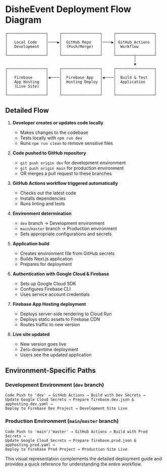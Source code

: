 # DisheEvent Deployment Flow Diagram

```
┌─────────────────┐     ┌─────────────────┐     ┌─────────────────┐
│                 │     │                 │     │                 │
│   Local Code    │────▶│  GitHub Repo    │────▶│ GitHub Actions  │
│   Development   │     │  (Push/Merge)   │     │  Workflow       │
│                 │     │                 │     │                 │
└─────────────────┘     └─────────────────┘     └────────┬────────┘
                                                         │
                                                         ▼
┌─────────────────┐     ┌─────────────────┐     ┌─────────────────┐
│                 │     │                 │     │                 │
│   Firebase      │◀────│  Firebase App   │◀────│  Build & Test   │
│   App Hosting   │     │  Hosting Deploy │     │  Application    │
│   (Live Site)   │     │                 │     │                 │
│                 │     │                 │     │                 │
└─────────────────┘     └─────────────────┘     └─────────────────┘
```

## Detailed Flow

1. **Developer creates or updates code locally**
   - Makes changes to the codebase
   - Tests locally with `npm run dev`
   - Runs `npm run clean` to remove sensitive files

2. **Code pushed to GitHub repository**
   - `git push origin dev` for development environment
   - `git push origin main` for production environment
   - OR merges a pull request to these branches

3. **GitHub Actions workflow triggered automatically**
   - Checks out the latest code
   - Installs dependencies
   - Runs linting and tests

4. **Environment determination**
   - `dev` branch → Development environment
   - `main`/`master` branch → Production environment
   - Sets appropriate configurations and secrets

5. **Application build**
   - Creates environment file from GitHub secrets
   - Builds Next.js application
   - Prepares for deployment

6. **Authentication with Google Cloud & Firebase**
   - Sets up Google Cloud SDK
   - Configures Firebase CLI
   - Uses service account credentials

7. **Firebase App Hosting deployment**
   - Deploys server-side rendering to Cloud Run
   - Deploys static assets to Firebase CDN
   - Routes traffic to new version

8. **Live site updated**
   - New version goes live
   - Zero-downtime deployment
   - Users see the updated application

## Environment-Specific Paths

### Development Environment (`dev` branch)

```
Code Push to 'dev' → GitHub Actions → Build with Dev Secrets →
Update Google Cloud Secrets → Prepare firebase.dev.json & apphosting.dev.yaml →
Deploy to Firebase Dev Project → Development Site Live
```

### Production Environment (`main`/`master` branch)

```
Code Push to 'main'/'master' → GitHub Actions → Build with Prod Secrets →
Update Google Cloud Secrets → Prepare firebase.prod.json & apphosting.prod.yaml →
Deploy to Firebase Prod Project → Production Site Live
```

This visual representation complements the detailed deployment guide and provides a quick reference for understanding the entire workflow.